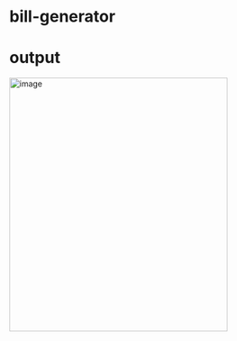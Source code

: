 # bill-generator


# output
<img width="387" height="451" alt="image" src="https://github.com/user-attachments/assets/3523b791-9fe2-431d-8377-8c606d314e43" />


